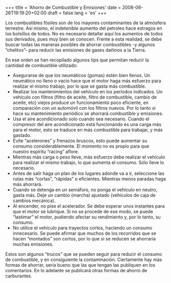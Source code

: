 +++
title = 'Ahorro de Combustible y Emisiones'
date = 2008-06-26T19:19:20+02:00
draft = false
lang = 'es'
+++

Los combustibles fósiles son de los mayores contaminantes de la atmósfera terrestre. Así mismo, el indetenible aumento del petroleo hace estragos en los bolsillos de todos. No es necesario detallar aquí los aumentos de todos sus derivados, pues muy bien se conocen. Frente a esta realidad, se debe buscar todas las maneras posibles de ahorrar combustibles -y algunos “chelitos”- para reducir las emisiones de gases dañinos a la Tierra.

En ese orden se han recopilado algunos tips que permitan reducir la cantidad de combustible utilizado:

- Asegurarse de que los neumáticos (gomas) estén bien llenos. Un neumático no lleno o vacío hace que el motor haga más esfuerzo para realizar el mismo trabajo, por lo que se gasta más combustible.
- Realizar los mantenimientos del vehículo en los períodos indicados. Un vehículo con filtros (filtro de aceite, filtro de combustible, cambio de aceite, etc) viejos produce un funcionamiento poco eficiente, en comparación con un automóvil con los filtros nuevos. Por lo tanto si hace su mantenimiento periódico se ahorrará combustible y emisiones.
- Usa el aire acondicionado solo cuando sea necesario. Cuando el compresor del aire acondicionado está funcionando es una carga más para el motor, esto se traduce en más combustible para trabajar, y más gastado.
- Evite “acelerones” y frenazos bruscos, esto puede aumentar su consumo considerablemente. El momento no es propio para que nuestro espíritu “racing” aflore.
- Mientras más carga o peso lleve, más esfuerzo debe realizar el vehículo para realizar el mismo trabajo, lo que aumenta el consumo. Sólo lleve lo necesario.
- Antes de salir haga un plan de los lugares adonde va a ir, seleccione las rutas más “cortas”, “rápidas” o eficientes. Mientras menos paradas haga más ahorrará.
- Cuando se detenga en un semáforo, no ponga el vehículo en neutro, gasta más. Deje un cambio (marcha) ajustado (vehículos de caja de cambios mecánica).
- Al encender, no pise el acelerador. Se debe esperar unos instantes para que el motor se lubrique. Si no se procede de ese modo, se puede “lastimar” el motor, pudiendo afectar su rendimiento y, por lo tanto, su consumo.
- No utilice el vehículo para trayectos cortos, haciendo un consumo innecesario. Se puede afirmar que muchos de los recorridos que se hacen “montados” son cortos, por lo que si se reducen se ahorraría muchas emisiones.

Estos son algunos “trucos” que se pueden seguir para reducir el consumo de combustible, y en consiguiente la contaminación. Ciertamente hay más formas de ahorrar, sería bueno que las que tengan las publiquen en los comentarios. En lo adelante se publicará otras formas de ahorro de carburantes.
